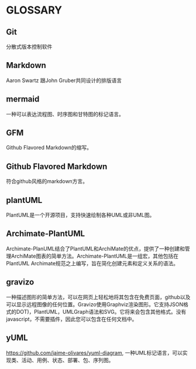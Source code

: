 # GLOSSARY

## Git
分散式版本控制软件

## Markdown
Aaron Swartz 跟John Gruber共同设计的排版语言

## mermaid
一种可以表达流程图、时序图和甘特图的标记语言。
## GFM
Github Flavored Markdown的缩写。

## Github Flavored Markdown
符合github风格的markdown方言。

## plantUML
PlantUML是一个开源项目，支持快速绘制各种UML或非UML图。

## Archimate-PlantUML
Archimate-PlanUML结合了PlantUML和ArchiMate的优点，提供了一种创建和管理ArchiMate图表的简单方法。Archimate-PlantUML是一组宏，其他包括在PlantUML Archimate规范之上编写，旨在简化创建元素和定义关系的语法。

## gravizo
一种描述图形的简单方法，可以在网页上轻松地将其包含在免费页面，github以及可以显示远程图像的任何位置。Gravizo使用Graphviz渲染图形。它支持JSON格式的DOT)，PlantUML，UMLGraph语法和SVG。它将来会包含其他格式。没有javascript，不需要插件，因此您可以包含在任何文档中。

## yUML
<https://github.com/jaime-olivares/yuml-diagram>, 一种UML标记语言，可以实现类、活动、用例、状态、部署、包、序列图。
